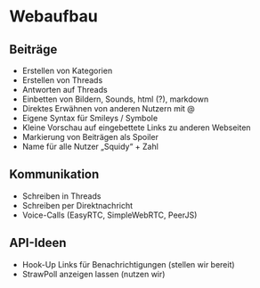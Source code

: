 # Webaufbau

## Beiträge 

-	Erstellen von Kategorien 
-	Erstellen von Threads 
-	Antworten auf Threads 
-	Einbetten von Bildern, Sounds, html (?), markdown 
-	Direktes Erwähnen von anderen Nutzern mit @ 
-	Eigene Syntax für Smileys / Symbole 
-	Kleine Vorschau auf eingebettete Links zu anderen Webseiten 
-	Markierung von Beiträgen als Spoiler 
-	Name für alle Nutzer „Squidy“ + Zahl

## Kommunikation 
-	Schreiben in Threads 
-	Schreiben per Direktnachricht 
-	Voice-Calls (EasyRTC, SimpleWebRTC, PeerJS)

## API-Ideen
-	Hook-Up Links für Benachrichtigungen (stellen wir bereit)
-	StrawPoll anzeigen lassen (nutzen wir)
